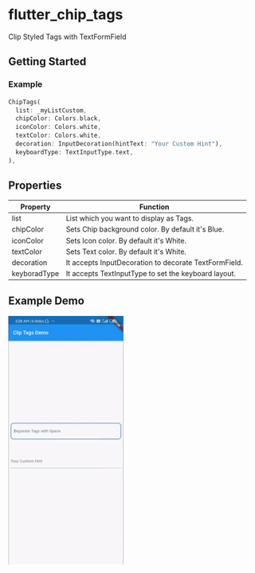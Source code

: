 # flutter_chip_tags

Clip Styled Tags with TextFormField

## Getting Started

### Example
```dart
ChipTags(
  list: _myListCustom,
  chipColor: Colors.black,
  iconColor: Colors.white,
  textColor: Colors.white,
  decoration: InputDecoration(hintText: "Your Custom Hint"),
  keyboardType: TextInputType.text,
),
```    
## Properties

| Property        | Function                                                  |
| --------------- | --------------------------------------------------------  |
| list            | List<String> which you want to display as Tags.           |
| chipColor       | Sets Chip background color. By default it's Blue.         | 
| iconColor       | Sets Icon color. By default it's White.                   |
| textColor       | Sets Text color. By default it's White.                   |
| decoration      | It accepts InputDecoration to decorate TextFormField.     | 
| keyboradType    | It accepts TextInputType to set the keyboard layout.      |
  
## Example Demo
<img src="exampleDemo.GIF" height=500>

